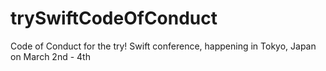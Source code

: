 # trySwiftCodeOfConduct
Code of Conduct for the try! Swift conference, happening in Tokyo, Japan on March 2nd - 4th
